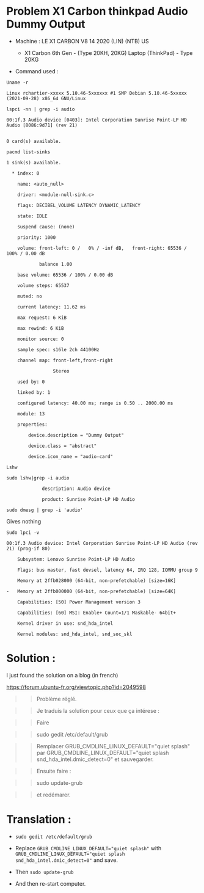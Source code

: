 # Problem X1 Carbon thinkpad Audio Dummy Output

- Machine : LE X1 CARBON V8 14 2020 (LIN) (NTB) US
  - X1 Carbon 6th Gen - (Type 20KH, 20KG) Laptop (ThinkPad) - Type 20KG

- Command used : 
```
Uname -r

Linux rchartier-xxxxx 5.10.46-5xxxxxx #1 SMP Debian 5.10.46-5xxxxx (2021-09-28) x86_64 GNU/Linux
```
```
lspci -nn | grep -i audio

00:1f.3 Audio device [0403]: Intel Corporation Sunrise Point-LP HD Audio [8086:9d71] (rev 21)
```

```pacmd list-cards

0 card(s) available.
```
```
pacmd list-sinks

1 sink(s) available.

  * index: 0

	name: <auto_null>

	driver: <module-null-sink.c>

	flags: DECIBEL_VOLUME LATENCY DYNAMIC_LATENCY

	state: IDLE

	suspend cause: (none)

	priority: 1000

	volume: front-left: 0 /   0% / -inf dB,   front-right: 65536 / 100% / 0.00 dB

	        balance 1.00

	base volume: 65536 / 100% / 0.00 dB

	volume steps: 65537

	muted: no

	current latency: 11.62 ms

	max request: 6 KiB

	max rewind: 6 KiB

	monitor source: 0

	sample spec: s16le 2ch 44100Hz

	channel map: front-left,front-right

	             Stereo

	used by: 0

	linked by: 1

	configured latency: 40.00 ms; range is 0.50 .. 2000.00 ms

	module: 13

	properties:

		device.description = "Dummy Output"

		device.class = "abstract"

		device.icon_name = "audio-card"
```
```
Lshw

sudo lshw|grep -i audio

             description: Audio device

             product: Sunrise Point-LP HD Audio

```

```
sudo dmesg | grep -i 'audio'
```
Gives nothing


```
Sudo lpci -v 

00:1f.3 Audio device: Intel Corporation Sunrise Point-LP HD Audio (rev 21) (prog-if 80)

	Subsystem: Lenovo Sunrise Point-LP HD Audio

	Flags: bus master, fast devsel, latency 64, IRQ 128, IOMMU group 9

	Memory at 2ffb028000 (64-bit, non-prefetchable) [size=16K]

-	Memory at 2ffb000000 (64-bit, non-prefetchable) [size=64K]

	Capabilities: [50] Power Management version 3

	Capabilities: [60] MSI: Enable+ Count=1/1 Maskable- 64bit+

	Kernel driver in use: snd_hda_intel

	Kernel modules: snd_hda_intel, snd_soc_skl
```


# Solution : 

I just found the solution on a blog (in french)

https://forum.ubuntu-fr.org/viewtopic.php?id=2049598

>> Problème réglé.

>> Je traduis la solution pour ceux que ça intérese :

>> Faire

>> sudo gedit /etc/default/grub

>> Remplacer GRUB_CMDLINE_LINUX_DEFAULT="quiet splash" par GRUB_CMDLINE_LINUX_DEFAULT="quiet splash snd_hda_intel.dmic_detect=0" et sauvegarder.

>> Ensuite faire :

>> sudo update-grub

>> et redémarer.

# Translation : 

- `sudo gedit /etc/default/grub`

- Replace `GRUB_CMDLINE_LINUX_DEFAULT="quiet splash"` with `GRUB_CMDLINE_LINUX_DEFAULT="quiet splash snd_hda_intel.dmic_detect=0"` and save.

- Then `sudo update-grub`

- And then re-start computer.
